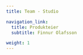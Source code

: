 ```yaml
---
title: Team - Studio

navigation_link:
  title: Produkteier
  subtitle: Finnur Olafsson

weight: 1
---
```

